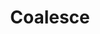 ---
blog: https://coalesce.io/blog/
linkedin: https://linkedin.com/company/coalesceio
logohandle: coalesceio
sort: coalesce
title: Coalesce
twitter: https://x.com/coalesceIO
website: https://coalesce.io/
---